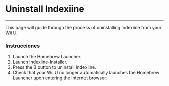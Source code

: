 # Uninstall Indexiine
---
This page will guide through the process of uninstalling Indexiine from your Wii U.

### Instrucciones

1. Launch the Homebrew Launcher.
1. Launch Indexiine-Installer.
1. Press the B button to uninstall Indexiine.
1. Check that your Wii U no longer automatically launches the Homebrew Launcher upon entering the Internet browser.
